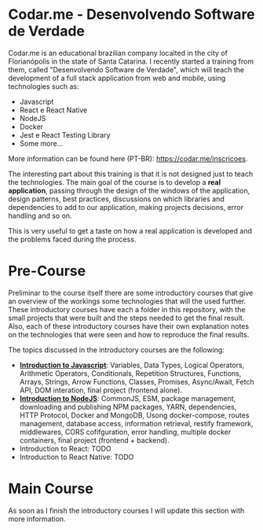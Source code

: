 # Codar.me - Desenvolvendo Software de Verdade 

Codar.me is an educational brazilian company localted in the city of Florianópolis in the state of Santa Catarina. I recently started a training from them, called "Desenvolvendo Software de Verdade", which will teach the development of a full stack application from web and mobile, using technologies such as:

* Javascript
* React e React Native
* NodeJS
* Docker
* Jest e React Testing Library
* Some more...

More information can be found here (PT-BR): https://codar.me/inscricoes.

The interesting part about this training is that it is not designed just to teach the technologies. The main goal of the course is to develop a **real application**, passing through the design of the windows of the application, design patterns, best practices, discussions on which libraries and dependencies to add to our application, making projects decisions, error handling and so on.

This is very useful to get a taste on how a real application is developed and the problems faced during the process.

# Pre-Course

Preliminar to the course itself there are some introductory courses that give an overview of the workings some technologies that will the used further. These introductory courses have each a folder in this repository, with the small projects that were built and the steps needed to get the final result. Also, each of these introductory courses have their own explanation notes on the technologies that were seen and how to reproduce the final results. 

The topics discussed in the introductory courses are the following:

* [**Introduction to Javascript**](https://github.com/jlggross/codar.me/tree/main/javascript-intro): Variables, Data Types, Logical Operators, Arithmetic Operators, Conditionals, Repetition Structures, Functions, Arrays, Strings, Arrow Functions, Classes, Promises, Async/Await, Fetch API, DOM interation, final project (frontend alone).
* [**Introduction to NodeJS**](https://github.com/jlggross/codar.me/tree/main/nodejs-intro): CommonJS, ESM, package management, downloading and publishing NPM packages, YARN, dependencies, HTTP Protocol, Docker and MongoDB, Usong docker-compose, routes management, database access, information retrieval, restify framework, middlewares, CORS cofifguration, error handling, multiple docker containers, final project (frontend + backend).
* Introduction to React: TODO
* Introduction to React Native: TODO

# Main Course 

As soon as I finish the introductory courses I will update this section with more information.
